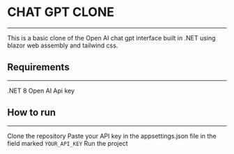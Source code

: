 # CHAT GPT CLONE
***
This is a basic clone of the Open AI chat gpt interface built in .NET using blazor web assembly and tailwind css.

## Requirements
***
.NET 8 
Open AI Api key

## How to run
***
Clone the repository
Paste your API key in the appsettings.json file in the field marked `YOUR_API_KEY`
Run the project 

